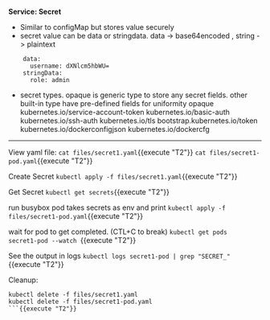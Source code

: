 
<b>Service: Secret</b>

* Similar to configMap but stores value securely
* secret value can be data or stringdata. data -> base64encoded , string -> plaintext
```
    data:
      username: dXNlcm5hbWU=
	stringData:
	  role: admin
```	  
* secret types. opaque is generic type to store any secret fields. other built-in type have pre-defined fields for uniformity
    opaque
	kubernetes.io/service-account-token
	kubernetes.io/basic-auth
	kubernetes.io/ssh-auth
	kubernetes.io/tls
	bootstrap.kubernetes.io/token
	kubernetes.io/dockerconfigjson
	kubernetes.io/dockercfg
---

View yaml file: 
`cat files/secret1.yaml`{{execute "T2"}}
`cat files/secret1-pod.yaml`{{execute "T2"}}

Create Secret 
`kubectl apply -f files/secret1.yaml`{{execute "T2"}}

Get Secret
`kubectl get secrets`{{execute "T2"}}

run busybox pod takes secrets as env and print
`kubectl apply -f files/secret1-pod.yaml`{{execute "T2"}}

wait for pod to get completed. (CTL+C to break)
`kubectl get pods  secret1-pod --watch `{{execute "T2"}}

See the output in logs
`kubectl logs secret1-pod | grep "SECRET_"`{{execute "T2"}}

Cleanup:
```
kubectl delete -f files/secret1.yaml
kubectl delete -f files/secret1-pod.yaml
```{{execute "T2"}}

